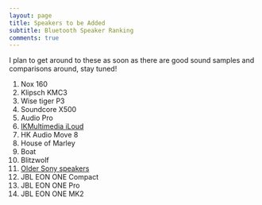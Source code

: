 ```yaml
---
layout: page
title: Speakers to be Added
subtitle: Bluetooth Speaker Ranking
comments: true
---
```


I plan to get around to these as soon as there are good sound samples and comparisons around, stay tuned!

1. Nox 160
1. Klipsch KMC3 
1. Wise tiger P3
1. Soundcore X500
1. Audio Pro
1. [IKMultimedia iLoud](https://www.ikmultimedia.com/products/iloud/)
1. HK Audio Move 8
1. House of Marley
1. Boat
1. Blitzwolf
1. [Older Sony speakers](https://www.sony.com/electronics/support/speakers-wireless-speakers/srs-xb31/articles/00247922)
1. JBL EON ONE Compact
1. JBL EON ONE Pro
1. JBL EON ONE MK2 
